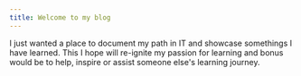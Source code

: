 ```yaml
---
title: Welcome to my blog
---
```

I just wanted a place to document my path in IT and showcase somethings I have learned.  This I hope will re-ignite my passion for learning and bonus would be to help, inspire or assist someone else's learning journey.
